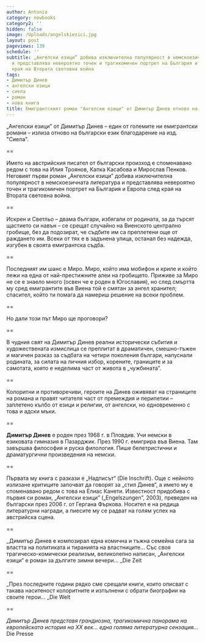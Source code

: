 ```yaml
---
author: Antonia
category: newbooks
category2: ''
hidden: false
image: /Uploads/angelskiezici.jpg
layout: post
pageviews: 139
schedule: ''
subtitle: „Ангелски езици” добива изключителна популярност в немскоезичната литература
  и представлява невероятно точен и трагикомичен портрет на България и Европа след
  края на Втората световна война
tags:
- Димитър Динев
- ангелски езици
- сиела
- роман
- нова книга
title: Емигрантският роман "Ангелски езици" от Димитър Динев отново на български език
---
```


„Ангелски езици” от Димитър Динев – един от големите ни емигрантски романи – излиза отново на български език благодарение на изд. "Сиела".

\==

Името на австрийския писател от български произход е споменавано редом с това на Илия Троянов, Капка Касабова и Мирослав Пенков. Неговият първи роман „Ангелски езици” добива изключителна популярност в немскоезичната литература и представлява невероятно точен и трагикомичен портрет на България и Европа след края на Втората световна война.

\==

Искрен и Светльо – двама българи, избягали от родината, за да търсят щастието си навън – се срещат случайно на Виенското централно гробище, без да подозират, че съдбите им са преплетени още от раждането им. Всеки от тях е в задънена улица, останал без надежда, изгубен в своята емигрантска съдба. 

\==

Последният им шанс е Миро. Миро, който има мобифон и криле и който лежи на една от най-престижните алеи на гробището. Приживе за Миро не се е знаело много (освен че е роден в Югославия), но след смъртта му сред емигрантите във Виена той е смятан за ангел хранител; спасител, който ти помага да намериш решение на всеки проблем.

\==

Но дали този път Миро ще проговори?

\==

В чудния свят на Димитър Динев реални исторически събития и художествената измислица се преплитат в драматичен, смешно-тъжен и магичен разказ за съдбата на четири поколения българи, напуснали родината, за силата на личния избор, корените, границите и за самотата, която е неделима част от живота в „чужбината”.

\==

Колоритни и противоречиви, героите на Динев оживяват на страниците на романа и правят читателя част от премеждия и перипетии – заплетено кълбо от езици и религии, от ангелски, но едновременно с това и адски мъки.

\==

**Димитър Динев** е роден през 1968 г. в Пловдив. Учи немски в езиковата гимназия в Пазарджик. През 1990 г. емигрира във Виена. Там завършва философия и руска филология. Пише белетристични и драматургични произведения на немски.

\==

Първата му книга с разкази е „Надписът“ (Die Inschrift). Още с нейното излизане критиците започват да говорят за „стил Динев“, а името му е споменавано редом с това на Елиас Канети. Известност придобива с първия си роман, „Ангелски езици” („Engelszungen”, 2003), преведен на български през 2006 г. от Гергана Фъркова. Носител е  на редица литературни награди, а пиесите му се радват на голям успех на австрийска сцена.

\==

_Димитър Динев е композирал една комична и тъжна семейна сага за властта на политиката и тиранията на властниците… Със своя трагическо-комически реализъм, великолепно написан, „Ангелски езици“ е роман за дългите зимни вечери… _Die Zeit

\==

_През последните години рядко сме срещали книги, които описват с такава наситеност колоритните и изпълнени с обрати биографии на своите герои... _Die Welt

\==

_Димитър Динев представя грандиозна, трагикомична панорама на европейската история на XX век… една голяма литературна сензация..._ Die Presse